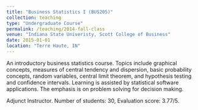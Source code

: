 ```yaml
---
title: "Business Statistics I (BUS205)"
collection: teaching
type: "Undergraduate Course"
permalink: /teaching/2014-fall-class
venue: "Indiana State Univeristy, Scott College of Business"
date: 2015-01-01
location: "Terre Haute, IN"
---
```


An introductory business statistics course. Topics include graphical concepts, measures of central tendency and dispersion, basic probability concepts, random variables, central limit theorem, and hypothesis testing and confidence intervals. Learning is assisted by statistical software applications. The emphasis is on problem solving for decision making.

Adjunct Instructor. 
Number of students: 30, Evaluation score: 3.77/5.